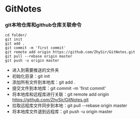# GitNotes  

### git本地仓库和github仓库关联命令  
```
cd folder/
git init
git add .
git commit -m 'first commit'
git remote add origin https://github.com/ZhySir/GitNotes.git
git pull --rebase origin master
git push -u origin master
```
* 进入到需要推送的文件夹
* 初始化目录：git init
* 添加所有文件到本地库：git add .
* 提交文件到本地库：git commit -m 'first commit'
* 将本地库和远程库进行关联：git remote add origin https://github.com/ZhySir/GitNotes.git
* 拉取远程库文件同步到本地：git pull --rebase origin master
* 将本地库文件退到远程库：git push -u origin master
